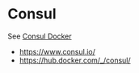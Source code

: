# Consul

See [Consul Docker](https://hub.docker.com/_/consul/)

- https://www.consul.io/
- https://hub.docker.com/_/consul/

